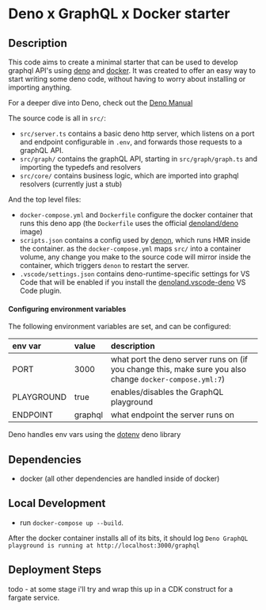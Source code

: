 # Deno x GraphQL x Docker starter

## Description

This code aims to create a minimal starter that can be used to develop graphql API's using [deno](https://deno.land/) and [docker](https://www.docker.com/). It was created to offer an easy way to start writing some deno code, without having to worry about installing or importing anything.

For a deeper dive into Deno, check out the [Deno Manual](https://deno.land/manual@main/introduction)

The source code is all in `src/`:
- `src/server.ts` contains a basic deno http server, which listens on a port and endpoint configurable in `.env`, and forwards those requests to a graphQL API.
- `src/graph/` contains the graphQL API, starting in `src/graph/graph.ts` and importing the typedefs and resolvers
- `src/core/` contains business logic, which are imported into graphql resolvers (currently just a stub)

And the top level files:
- `docker-compose.yml` and `Dockerfile` configure the docker container that runs this deno app (the `Dockerfile` uses the official [denoland/deno](https://hub.docker.com/r/denoland/deno) image)
- `scripts.json` contains a config used by [denon](https://github.com/denosaurs/denon), which runs HMR inside the container. as the `docker-compose.yml` maps `src/` into a container volume, any change you make to the source code will mirror inside the container, which triggers `denon` to restart the server.
- `.vscode/settings.json` contains deno-runtime-specific settings for VS Code that will be enabled if you install the [denoland.vscode-deno](https://github.com/denoland/vscode_deno) VS Code plugin.

#### Configuring environment variables

The following environment variables are set, and can be configured:

| env var | value | description |
|:--------|:------|:------------|
| PORT | 3000 | what port the deno server runs on (if you change this, make sure you also change `docker-compose.yml:7`) |
| PLAYGROUND | true | enables/disables the GraphQL playground |
| ENDPOINT | graphql | what endpoint the server runs on |

Deno handles env vars using the [dotenv](https://deno.land/x/dotenv@v2.0.0) deno library

## Dependencies

- docker (all other dependencies are handled inside of docker)

## Local Development

- run `docker-compose up --build`.

After the docker container installs all of its bits, it should log `Deno GraphQL playground is running at http://localhost:3000/graphql`

## Deployment Steps

todo - at some stage i'll try and wrap this up in a CDK construct for a fargate service.